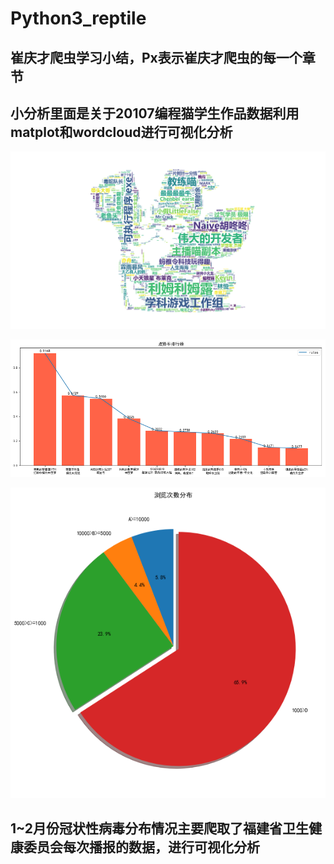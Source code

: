 # Python3_reptile



## 崔庆才爬虫学习小结，Px表示崔庆才爬虫的每一个章节

## 小分析里面是关于20107编程猫学生作品数据利用matplot和wordcloud进行可视化分析

![image text](https://github.com/KANG99/Python3_reptile/blob/master/%E5%B0%8F%E5%88%86%E6%9E%90/result.png)

![image text](https://github.com/KANG99/Python3_reptile/blob/master/%E5%B0%8F%E5%88%86%E6%9E%90/goodrank.png)

![image text](https://github.com/KANG99/Python3_reptile/blob/master/%E5%B0%8F%E5%88%86%E6%9E%90/views.png)

## 1~2月份冠状性病毒分布情况主要爬取了福建省卫生健康委员会每次播报的数据，进行可视化分析
